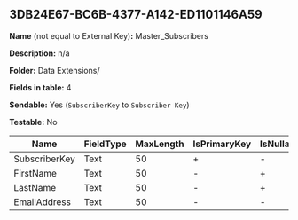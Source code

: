 ## 3DB24E67-BC6B-4377-A142-ED1101146A59

**Name** (not equal to External Key)**:** Master_Subscribers

**Description:** n/a

**Folder:** Data Extensions/

**Fields in table:** 4

**Sendable:** Yes (`SubscriberKey` to `Subscriber Key`)

**Testable:** No

| Name | FieldType | MaxLength | IsPrimaryKey | IsNullable | DefaultValue |
| --- | --- | --- | --- | --- | --- |
| SubscriberKey | Text | 50 | + | - |  |
| FirstName | Text | 50 | - | + |  |
| LastName | Text | 50 | - | + |  |
| EmailAddress | Text | 50 | - | - |  |
